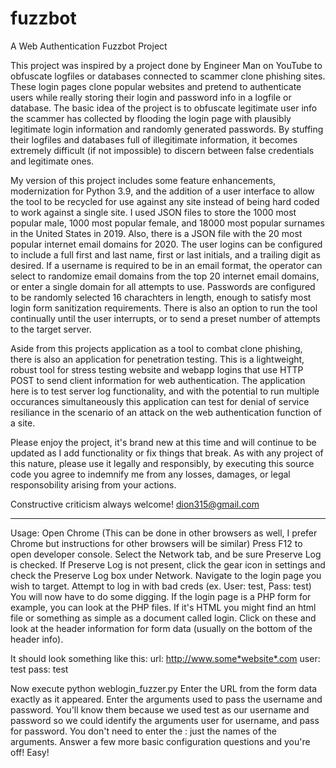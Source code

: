 # fuzzbot
A Web Authentication Fuzzbot Project

This project was inspired by a project done by Engineer Man on YouTube to obfuscate logfiles or databases connected to scammer clone phishing sites. These login pages clone popular websites and pretend to authenticate users while really storing their login and password info in a logfile or database. The basic idea of the project is to obfuscate legitimate user info the scammer has collected by flooding the login page with plausibly legitimate login information and randomly generated passwords. By stuffing their logfiles and databases full of illegitimate information, it becomes extremely difficult (if not impossible) to discern between false credentials and legitimate ones.

My version of this project includes some feature enhancements, modernization for Python 3.9, and the addition of a user interface to allow the tool to be recycled for use against any site instead of being hard coded to work against a single site. I used JSON files to store the 1000 most popular male, 1000 most popular female, and 18000 most popular surnames in the United States in 2019. Also, there is a JSON file with the 20 most popular internet email domains for 2020. The user logins can be configured to include a full first and last name, first or last initials, and a trailing digit as desired. If a username is required to be in an email format, the operator can select to randomize email domains from the top 20 internet email domains, or enter a single domain for all attempts to use. Passwords are configured to be randomly selected 16 charachters in length, enough to satisfy most login form sanitization requirements. There is also an option to run the tool continually until the user interrupts, or to send a preset number of attempts to the target server.

Aside from this projects application as a tool to combat clone phishing, there is also an application for penetration testing. This is a lightweight, robust tool for stress testing website and webapp logins that use HTTP POST to send client information for web authentication. The application here is to test server log functionality, and with the potential to run multiple occurances simultaneously this application can test for denial of service resiliance in the scenario of an attack on the web authentication function of a site.

Please enjoy the project, it's brand new at this time and will continue to be updated as I add functionality or fix things that break.
As with any project of this nature, please use it legally and responsibly, by executing this source code you agree to indemnify me from any losses, damages, or legal responsobility arising from your actions.

Constructive criticism always welcome! dion315@gmail.com

<hr>

Usage:
Open Chrome (This can be done in other browsers as well, I prefer Chrome but instructions for other browsers will be similar)
Press F12 to open developer console.
Select the Network tab, and be sure Preserve Log is checked.
If Preserve Log is not present, click the gear icon in settings and check the Preserve Log box under Network.
Navigate to the login page you wish to target.
Attempt to log in with bad creds (ex. User: test, Pass: test)
You will now have to do some digging. If the login page is a PHP form for example, you can look at the PHP files. If it's HTML you might find an html file or something as simple as a document called login. Click on these and look at the header information for form data (usually on the bottom of the header info).

It should look something like this:
url: http://www.some*website*.com
user: test
pass: test

Now execute python weblogin_fuzzer.py
Enter the URL from the form data exactly as it appeared.
Enter the arguments used to pass the username and password. You'll know them because we used test as our username and password so we could identify the arguments user for username, and pass for password. You don't need to enter the : just the names of the arguments.
Answer a few more basic configuration questions and you're off! Easy!
